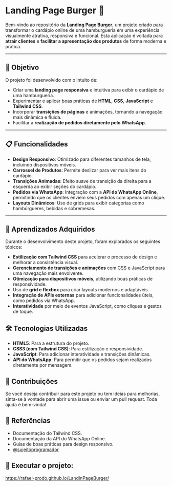 # Landing Page Burger 🍔

Bem-vindo ao repositório da **Landing Page Burger**, um projeto criado para transformar o cardápio online de uma hamburgueria em uma experiência visualmente atrativa, responsiva e funcional. Esta aplicação é voltada para **atrair clientes** e **facilitar a apresentação dos produtos** de forma moderna e prática.

---

## 🌟 Objetivo

O projeto foi desenvolvido com o intuito de:

- Criar uma **landing page responsiva** e intuitiva para exibir o cardápio de uma hamburgueria.
- Experimentar e aplicar boas práticas de **HTML**, **CSS**, **JavaScript** e **Tailwind CSS**.
- Incorporar **transições de páginas** e animações, tornando a navegação mais dinâmica e fluida.
- Facilitar a **realização de pedidos diretamente pelo WhatsApp**.

---

## 📋 Funcionalidades

- **Design Responsivo**: Otimizado para diferentes tamanhos de tela, incluindo dispositivos móveis.
- **Carrossel de Produtos**: Permite deslizar para ver mais itens do cardápio.
- **Transições Animadas**: Efeito suave de transição da direita para a esquerda ao exibir seções do cardápio.
- **Pedidos via WhatsApp**: Integração com a **API do WhatsApp Online**, permitindo que os clientes enviem seus pedidos com apenas um clique.
- **Layouts Dinâmicos**: Uso de grids para exibir categorias como hambúrgueres, bebidas e sobremesas.

---

## 🧠 Aprendizados Adquiridos

Durante o desenvolvimento deste projeto, foram explorados os seguintes tópicos:

- **Estilização com Tailwind CSS** para acelerar o processo de design e melhorar a consistência visual.
- **Gerenciamento de transições e animações** com CSS e JavaScript para uma navegação mais envolvente.
- **Otimização para dispositivos móveis**, utilizando boas práticas de responsividade.
- Uso de **grid e flexbox** para criar layouts modernos e adaptáveis.
- **Integração de APIs externas** para adicionar funcionalidades úteis, como pedidos via WhatsApp.
- **Interatividade** por meio de eventos JavaScript, como cliques e gestos de toque.

## 🛠️ Tecnologias Utilizadas

- **HTML5**: Para a estrutura do projeto.
- **CSS3 (com Tailwind CSS)**: Para estilização e responsividade.
- **JavaScript**: Para adicionar interatividade e transições dinâmicas.
- **API do WhatsApp**: Para permitir que os pedidos sejam realizados diretamente por mensagem.
  
## 🌟 Contribuições

Se você deseja contribuir para este projeto ou tem ideias para melhorias, sinta-se à vontade para abrir uma issue ou enviar um pull request. Toda ajuda é bem-vinda!

## 📖 Referências

- Documentação do Tailwind CSS.
- Documentação da API do WhatsApp Online.
- Guias de boas práticas para design responsivo.
- [@sujeitoprogramador](https://www.youtube.com/@Sujeitoprogramador)

## 🚀 Executar o projeto:

https://rafael-prodo.github.io/LandinPageBurger/
